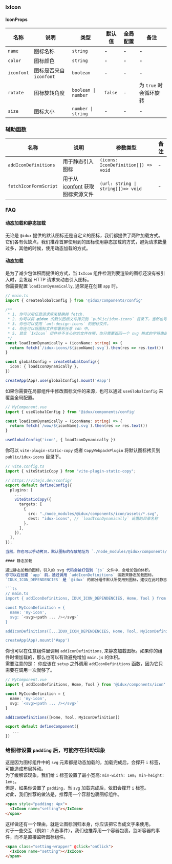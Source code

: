 
### IxIcon

#### IconProps

| 名称 | 说明 | 类型  | 默认值 | 全局配置 | 备注 |
| --- | --- | --- | --- | --- | --- |
| `name`| 图标名称 | `string` | - | - | - |
| `color` | 图标颜色 | `string` | - | - | - |
| `iconfont` | 图标是否来自 `iconfont` | `boolean` | - | - | - |
| `rotate` | 图标旋转角度 | `boolean \| number` | `false` | - |  为 `true` 时会循环旋转 |
| `size` | 图标大小 | `number \| string` | - | - | - |

### 辅助函数

| 名称 | 说明 | 参数类型 | 备注 |
| --- | --- | --- | --- |
| `addIconDefinitions` | 用于静态引入图标 | `(icons: IconDefinition[]) => void` | - |
| `fetchIconFormScript` | 用于从 [iconfont](https://www.iconfont.cn) 获取图标资源文件 | `(url: string \| string[])=> void` | - |

### FAQ

#### 动态加载和静态加载

无论是 `@idux` 提供的默认图标还是自定义的图标，我们都提供了两种加载方式。  
它们各有优缺点，我们推荐首屏使用到的图标使用静态加载的方式，避免请求数量过多，其他的时候，使用动态加载的方式。

#### 动态加载

是为了减少包体积而提供的方式，当 `IxIcon` 组件检测到要渲染的图标还没有被引入时，会发起 HTTP 请求来动态引入图标。  
你需要配置 `loadIconDynamically`, 通常是在创建 `app` 时。

```ts
// main.ts
import { createGlobalConfig } from '@idux/components/config'

/**
 * 1. 你可以用任意请求库来替换掉 fetch.
 * 2. 你可以将 @idux 的默认图标文件拷贝到 `public/idux-icons` 目录下，当然也可以是任意其他目录. 记得替换掉请求 url 的路径即可。
 * 3. 你也可以使用 `ant-design-icons` 的图标文件。
 * 4. 你还可以将图标文件部署到任意 cdn 中。
 * 5. 其实 `IxIcon` 组件并不关心你的文件在哪，你只需要返回一个 svg 格式的字符串即可。
 */
const loadIconDynamically = (iconName: string) => {
  return fetch(`/idux-icons/${iconName}.svg`).then(res => res.text())
}

const globalConfig = createGlobalConfig({
  icon: { loadIconDynamically },
})

createApp(App).use(globalConfig).mount('#app')
```

如果你需要在局部组件中修改图标文件的来源，也可以通过 `useGlobalConfig` 来覆盖全局配置。

```ts
// MyComponent.vue
import { useGlobalConfig } from '@idux/components/config'

const loadIconDynamically = (iconName: string) => {
  return fetch(`/wow/${iconName}.svg`).then(res => res.text())
}

useGlobalConfig('icon', { loadIconDynamically })
```

你可以 `vite-plugin-static-copy` 或者 `CopyWebpackPlugin` 将默认图标拷贝到 `public/idux-icons` 目录下。

```ts
// vite.config.ts
import { viteStaticCopy } from "vite-plugin-static-copy";

// https://vitejs.dev/config/
export default defineConfig({
  plugins: [
    ...
    viteStaticCopy({
      targets: [
        {
          src: "./node_modules/@idux/components/icon/assets/*.svg",
          dest: "idux-icons", // `loadIconDynamically` 设置的目录名称
        },
      ],
    }),
  ],
});

当然，你也可以手动拷贝，默认图标的存放地址为 `./node_modules/@idux/components/icon/assets`。

#### 静态加载

通过静态加载的图标，引入的 svg 代码会被打包到 `js` 文件中，会增加包的体积。  
你可以在创建 `app` 前，通过调用 `addIconDefinitions` 函数来静态加载图标。  
`IDUX_ICON_DEPENDENCIES` 是 `@idux` 的部分组件默认所使用到图标，建议在此时静态引入。

```ts
// main.ts
import { addIconDefinitions, IDUX_ICON_DEPENDENCIES, Home, Tool } from '@idux/components/icon'

const MyIconDefinition = {
  name: 'my-icon',
  svg: `<svg><path ... /></svg>`
}

addIconDefinitions([...IDUX_ICON_DEPENDENCIES, Home, Tool, MyIconDefinition])

createApp(App).mount('#app')
```

你也可以在任意组件里调用 `addIconDefinitions`, 来静态加载图标。如果你的组件时懒加载的，那么也可以有效避免增加 `main.js` 的体积。  
需要注意的是： 你应该在 `setup` 之外调用 `addIconDefinitions` 函数，因为它只需要在调用一次就够了。

```ts
// MyComponent.vue
import { addIconDefinitions, Home, Tool } from '@idux/components/icon'

const MyIconDefinition = {
  name: 'my-icon',
  svg: `<svg><path ... /></svg>`
}

addIconDefinitions([Home, Tool, MyIconDefinition])

export default defineComponent({
   ...
})
```

### 给图标设置 `padding` 后，可能存在抖动现象

这是因为图标组件中的 `svg` 元素都是动态加载的，加载完成后，会撑开 `i` 标签，可能造成布局抖动。  
为了缓解该现象，我们给 `i` 标签设置了最小宽高: `min-width: 1em; min-height: 1em;`。  
但是，如果你设置了 `padding`，当 `svg` 加载完成后，依旧会撑开 `i` 标签。  
对此，我们推荐的做法是，推荐用一个容器包裹图标组件。

```html
<span style="padding: 4px">
  <IxIcon name="setting"></IxIcon>
</span>
```

这样做还有一个理由，就是让图标回归本身，你应该把它当成文字来使用。  
对于一些交互（例如：点击事件），我们也推荐用一个容器包裹，监听容器的事件，而不是直接监听图标组件。

```html
<span class="setting-wrapper" @click="onClick">
  <IxIcon name="setting"></IxIcon>
</span>
```
